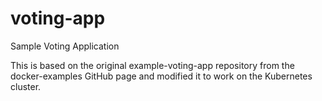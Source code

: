 # voting-app
Sample Voting Application

This is based on the original example-voting-app repository from the docker-examples GitHub page and modified it to work on the Kubernetes cluster.
